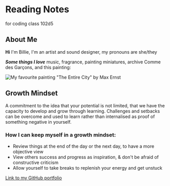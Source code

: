 # Reading Notes
for coding class 102d5

## About Me
**Hi** I'm Billie, I'm an artist and sound designer, my pronouns are she/they

**_Some things I love_**
music, fragrance, painting miniatures, archive Comme des Garçons, and this painting:

![My favourite painting "The Entire City" by Max Ernst](https://media.tate.org.uk/art/images/work/N/N05/N05289_10.jpg)

## Growth Mindset
A commitment to the idea that your potential is not limited, that we have the capacity to develop and grow through learning. Challenges and setbacks can be overcome and used to learn rather than internalised as proof of something negative in yourself.
### How I can keep myself in a growth mindset:
* Review things at the end of the day or the next day, to have a more objective view
* View others success and progress as inspiration, & don't be afraid of constructive criticism
* Allow yourself to take breaks to replenish your energy and get unstuck 


[Link to my GitHub portfolio](https://github.com/Pfersiche?tab=repositories)

